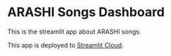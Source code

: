# ARASHI Songs Dashboard

This is the streamlit app about ARASHI songs.

This app is deployed to [Streamlit Cloud](https://shakshi3104-streamlit-arashi-app-gi6lcm.streamlit.app/).

